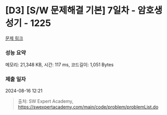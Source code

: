 # [D3] [S/W 문제해결 기본] 7일차 - 암호생성기 - 1225 

[문제 링크](https://swexpertacademy.com/main/code/problem/problemDetail.do?contestProbId=AV14uWl6AF0CFAYD) 

### 성능 요약

메모리: 21,348 KB, 시간: 117 ms, 코드길이: 1,051 Bytes

### 제출 일자

2024-08-16 12:21



> 출처: SW Expert Academy, https://swexpertacademy.com/main/code/problem/problemList.do